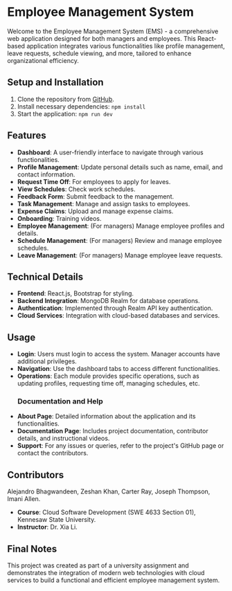 # Employee Management System

Welcome to the Employee Management System (EMS) - a comprehensive web application designed for both managers and employees. This React-based application integrates various functionalities like profile management, leave requests, schedule viewing, and more, tailored to enhance organizational efficiency.

## Setup and Installation

1. Clone the repository from [GitHub](https://github.com/JoeyThompson10/EmployeeManagementSystem).
2. Install necessary dependencies:
   ```npm install```
3. Start the application:
```npm run dev```

## Features

- **Dashboard**: A user-friendly interface to navigate through various functionalities.
- **Profile Management**: Update personal details such as name, email, and contact information.
- **Request Time Off**: For employees to apply for leaves.
- **View Schedules**: Check work schedules.
- **Feedback Form**: Submit feedback to the management.
- **Task Management**: Manage and assign tasks to employees.
- **Expense Claims**: Upload and manage expense claims.
- **Onboarding**: Training videos.
- **Employee Management**: (For managers) Manage employee profiles and details.
- **Schedule Management**: (For managers) Review and manage employee schedules.
- **Leave Management**: (For managers) Manage employee leave requests.

## Technical Details

- **Frontend**: React.js, Bootstrap for styling.
- **Backend Integration**: MongoDB Realm for database operations.
- **Authentication**: Implemented through Realm API key authentication.
- **Cloud Services**: Integration with cloud-based databases and services.

## Usage

- **Login**: Users must login to access the system. Manager accounts have additional privileges.
- **Navigation**: Use the dashboard tabs to access different functionalities.
- **Operations**: Each module provides specific operations, such as updating profiles, requesting time off, managing schedules, etc.
  ### Documentation and Help
- **About Page**: Detailed information about the application and its functionalities.
- **Documentation Page**: Includes project documentation, contributor details, and instructional videos.
- **Support**: For any issues or queries, refer to the project's GitHub page or contact the contributors.

## Contributors

Alejandro Bhagwandeen, Zeshan Khan, Carter Ray, Joseph Thompson, Imani Allen.

- **Course**: Cloud Software Development (SWE 4633 Section 01), Kennesaw State University.
- **Instructor**: Dr. Xia Li.

## Final Notes

This project was created as part of a university assignment and demonstrates the integration of modern web technologies with cloud services to build a functional and efficient employee management system.